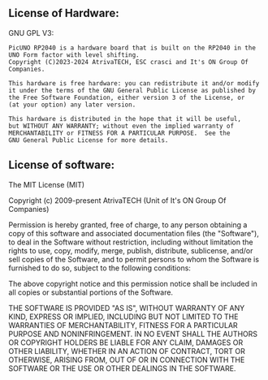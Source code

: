 ## License of Hardware:

GNU GPL V3:

    PicUNO RP2040 is a hardware board that is built on the RP2040 in the UNO Form factor with level shifting. 
    Copyright (C)2023-2024 AtrivaTECH, ESC crasci and It's ON Group Of Companies.

    This hardware is free hardware: you can redistribute it and/or modify
    it under the terms of the GNU General Public License as published by
    the Free Software Foundation, either version 3 of the License, or
    (at your option) any later version.

    This hardware is distributed in the hope that it will be useful,
    but WITHOUT ANY WARRANTY; without even the implied warranty of
    MERCHANTABILITY or FITNESS FOR A PARTICULAR PURPOSE.  See the
    GNU General Public License for more details.

  ## License of software:

  The MIT License (MIT)

Copyright (c) 2009-present AtrivaTECH (Unit of It's ON Group Of Companies)

Permission is hereby granted, free of charge, to any person obtaining a copy
of this software and associated documentation files (the "Software"), to deal
in the Software without restriction, including without limitation the rights
to use, copy, modify, merge, publish, distribute, sublicense, and/or sell
copies of the Software, and to permit persons to whom the Software is
furnished to do so, subject to the following conditions:

The above copyright notice and this permission notice shall be included in all
copies or substantial portions of the Software.

THE SOFTWARE IS PROVIDED "AS IS", WITHOUT WARRANTY OF ANY KIND, EXPRESS OR
IMPLIED, INCLUDING BUT NOT LIMITED TO THE WARRANTIES OF MERCHANTABILITY,
FITNESS FOR A PARTICULAR PURPOSE AND NONINFRINGEMENT. IN NO EVENT SHALL THE
AUTHORS OR COPYRIGHT HOLDERS BE LIABLE FOR ANY CLAIM, DAMAGES OR OTHER
LIABILITY, WHETHER IN AN ACTION OF CONTRACT, TORT OR OTHERWISE, ARISING FROM,
OUT OF OR IN CONNECTION WITH THE SOFTWARE OR THE USE OR OTHER DEALINGS IN THE
SOFTWARE.
